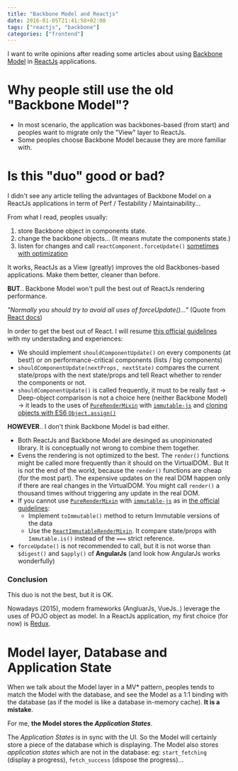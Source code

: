 ```yaml
---
title: "Backbone Model and Reactjs"
date: 2016-01-05T21:41:58+02:00
tags: ["reactjs", "backbone"]
categories: ["frontend"]
---
```

I want to write opinions after reading some articles about using [Backbone Model](http://backbonejs.org/#Model) in [ReactJs](https://facebook.github.io/react/) applications.  

# Why people still use the old "Backbone Model"?

 * In most scenario, the application was backbones-based (from start) and peoples want to migrate only the "View" layer to ReactJs. 
 * Some peoples choose Backbone Model because they are more familiar with. 

# Is this "duo" good or bad?

I didn't see any article telling the advantages of Backbone Model on a ReactJs applications in term of Perf / Testability / Maintainability...

From what I read, peoples usually: 

 1. store Backbone object in components state.
 2. change the backbone objects... (It means mutate the components state.)
 3. listen for changes and call `reactComponent.forceUpdate()` [sometimes with optimization](http://timecounts.github.io/backbone-react/#36)

It works, ReactJs as a View (greatly) improves the old Backbones-based applications. Make them better, cleaner than before.

**BUT**.. Backbone Model won't pull the best out of ReactJs rendering performance.

*"Normally you should try to avoid all uses of forceUpdate()..."* (Quote from [React docs](https://facebook.github.io/react/docs/component-api.html#forceupdate))

In order to get the best out of React. I will resume [this official guidelines](https://facebook.github.io/react/docs/advanced-performance.html) with  my understading and experiences: 

 * We should implement `shouldComponentUpdate()` on every components (at best!) or on performance-critical components (lists / big components)
 * `shouldComponentUpdate(nextProps, nextState)` compares the current state/props with the next state/props and tell React whether to render the components or not.
 * `shouldComponentUpdate()` is called frequently, it must to be really fast -> Deep-object comparison is not a choice here (neither Backbone Model) -> it leads to the uses of [`PureRenderMixin`](https://facebook.github.io/react/docs/pure-render-mixin.html) with [`immutable-js`](https://facebook.github.io/immutable-js/) and [cloning objects with ES6 `Object.assign()`](https://developer.mozilla.org/en-US/docs/Web/JavaScript/Reference/Global_Objects/Object/assign#Cloning_an_object) 

**HOWEVER**.. I don't think Backbone Model is bad either. 
 
 * Both ReactJs and Backbone Model are desinged as unopinionated library. It is conceptually not wrong to combine them together.
 * Evens the rendering is not optimized to the best. The `render()` functions might be called more frequently than it should on the VirtualDOM.. But It is not the end of the world, because the `render()` functions are cheap (for the most part). The expensive updates on the real DOM happen only if there are real changes in the VirtualDOM. You might call `render()` a thousand times without triggering any update in the real DOM.
 * If you cannot use  [`PureRenderMixin`](https://facebook.github.io/react/docs/pure-render-mixin.html) with [`immutable-js`](https://facebook.github.io/immutable-js/) as in [the official guidelines](https://facebook.github.io/react/docs/advanced-performance.html):
   * Implement `toImmutable()` method to return Immutable versions of the data
   * Use the [`ReactImmutableRenderMixin`](https://github.com/jurassix/react-immutable-render-mixin). It compare state/props with `Immutable.is()` instead of the `===` strict reference.
 * `forceUpdate()` is not recommended to call, but it is not worse than `$digest()` and `$apply()` of **AngularJs** (and look how AngularJs works wonderfully)

### Conclusion

This duo is not the best, but it is OK. 

Nowadays (2015), modern frameworks (AngluarJs, VueJs..) leverage the uses of POJO object as model. In a ReactJs application, my first choice (for now) is [Redux](http://redux.js.org/).

# Model layer, Database and Application State

When we talk about the Model layer in a MV* pattern, peoples tends to match the Model with the database, and see the Model as a 1:1 binding with the database (as if the model is like a database in-memory cache). **It is a mistake**.

For me, **the Model stores the *Application States***. 

The *Application States* is in sync with the UI. So the Model will certainly store a piece of the database which is displaying.  The Model also stores *application states* which are not in the database: eg: `start_fetching` (display a progress), `fetch_success` (dispose the progress)...

